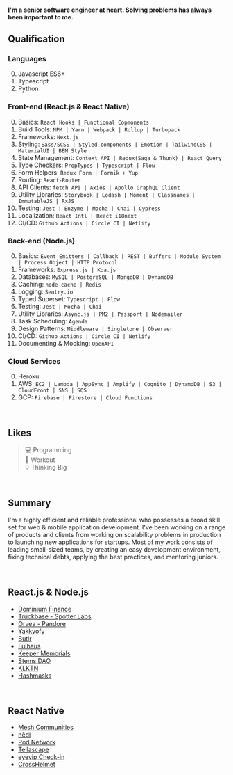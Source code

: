 #### I'm a senior software engineer at heart. Solving problems has always been important to me.

## Qualification
### Languages
  0. Javascript ES6+
  1. Typescript
  2. Python

### Front-end (React.js & React Native)
  0. Basics: `React Hooks | Functional Copmonents`
  1. Build Tools: `NPM | Yarn | Webpack | Rollup | Turbopack`
  2. Frameworks: `Next.js`
  3. Styling: `Sass/SCSS | Styled-components | Emotion | TailwindCSS | MaterialUI | BEM Style`
  4. State Management: `Context API | Redux(Saga & Thunk) | React Query`
  5. Type Checkers: `PropTypes | Typescript | Flow`
  6. Form Helpers: `Redux Form | Formik + Yup`
  7. Routing: `React-Router`
  8. API Clients: `fetch API | Axios | Apollo GraphQL Client`
  9. Utility Libraries: `Storybook | Lodash | Moment | Classnames | ImmutableJS | RxJS`
  10. Testing: `Jest | Enzyme | Mocha | Chai | Cypress`
  11. Localization: `React Intl | React i18next`
  12. CI/CD: `Github Actions | Circle CI | Netlify`

### Back-end (Node.js)
  0. Basics: `Event Emitters | Callback | REST | Buffers | Module System | Process Object | HTTP Protocol`
  1. Frameworks: `Express.js | Koa.js`
  2. Databases: `MySQL | PostgreSQL | MongoDB | DynamoDB`
  3. Caching: `node-cache | Redis`
  4. Logging: `Sentry.io`
  5. Typed Superset: `Typescript | Flow`
  6. Testing: `Jest | Mocha | Chai`
  7. Utility Libraries: `Async.js | PM2 | Passport | Nodemailer`
  8. Task Scheduling: `Agenda`
  9. Design Patterns: `Middleware | Singletone | Observer`
  10. CI/CD: `Github Actions | Circle CI | Netlify`
  11. Documenting & Mocking: `OpenAPI`

### Cloud Services
  0. Heroku
  1. AWS: `EC2 | Lambda | AppSync | Amplify | Cognito | DynamoDB | S3 | CloudFront | SNS | SQS`
  2. GCP: `Firebase | Firestore | Cloud Functions`
<br />

## Likes
> 💻 Programming <br />
> 💪 Workout <br />
> 💡 Thinking Big <br />

<br />

## Summary 

I'm a highly efficient and reliable professional who possesses a broad skill set for web & mobile application development. I've been working on a range of products and clients from working on scalability problems in production to launching new applications for startups. Most of my work consists of leading small-sized teams, by creating an easy development environment, fixing technical debts, applying the best practices, and mentoring juniors.

<br />

## React.js & Node.js
- [Dominium Finance](https://dominium.finance)
- [Truckbase - Spotter Labs](https://truckbase.ai/)
- [Orvea - Pandore](https://www.orvea.io/)
- [Yakkyofy](https://www.yakkyofy.com)
- [Butlr](https://butlr.io)
- [Fulhaus](https://fulhaus.com)
- [Keeper Memorials](https://www.mykeeper.com/)
- [Stems DAO](https://www.stemsdao.com/)
- [KLKTN](https://klktn.com)
- [Hashmasks](https://thehashmasks.com)

<br />

## React Native
- [Mesh Communities](https://apps.apple.com/us/app/mesh-communities/id1473534230)
- [nēdl](https://apps.apple.com/us/app/n%C4%93dl-find-voices-be-heard/id1367332698)
- [Pod Network](https://apps.apple.com/us/app/pod-network/id1481372679?ls=1)
- [Tellascape](https://apps.apple.com/us/app/tellascape/id1462461606)
- [eyevip Check-in](https://apps.apple.com/tt/app/eyevip-check-in/id1471634873)
- [CrossHelmet](https://apps.apple.com/tt/app/crosshelmet/id1471310161)
